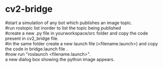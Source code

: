 # cv2-bridge

#start a simulation of any bot which publishes an image topic.<br>
#run rostopic list inorder to list the topic being published<br>
#create a new .py file in yourworkspace/src folder and copy the code present in cv2_bridge file.<br>
#in the same folder create a new launch file (<filename.launch>) and copy the code in bridge.launch file .<br>
#now run "roslaunch <your folder> <filename.launch>".<br>
a new dialog box showing the python image appears.<br>
